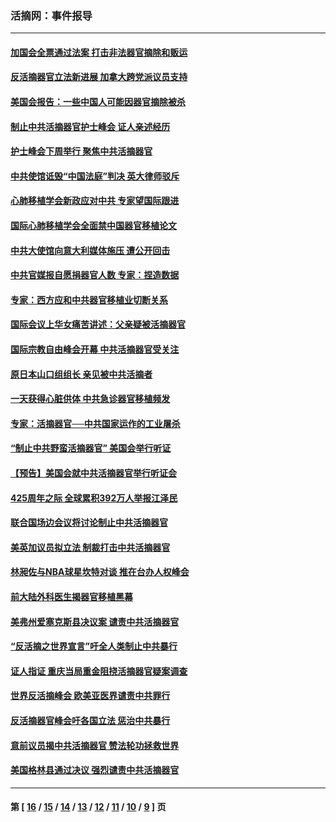 ### 活摘网：事件报导
---
#### [加国会全票通过法案 打击非法器官摘除和贩运](../../pages/nf5877/n13884924.md?02160430) 
#### [反活摘器官立法新进展 加拿大跨党派议员支持](../../pages/nf5877/n13876061.md?02160430) 
#### [美国会报告：一些中国人可能因器官摘除被杀](../../pages/nf5877/n13867964.md?02160430) 
#### [制止中共活摘器官护士峰会 证人亲述经历](../../pages/nf5877/n13859007.md?02160430) 
#### [护士峰会下周举行 聚焦中共活摘器官](../../pages/nf5877/n13855418.md?02160430) 
#### [中共使馆诋毁“中国法庭”判决 英大律师驳斥](../../pages/nf5877/n13833945.md?02160430) 
#### [心肺移植学会新政应对中共 专家望国际跟进](../../pages/nf5877/n13829043.md?02160430) 
#### [国际心肺移植学会全面禁中国器官移植论文](../../pages/nf5877/n13827785.md?02160430) 
#### [中共大使馆向意大利媒体施压 遭公开回击](../../pages/nf5877/n13826038.md?02160430) 
#### [中共官媒报自愿捐器官人数 专家：捏造数据](../../pages/nf5877/n13814130.md?02160430) 
#### [专家：西方应和中共器官移植业切断关系](../../pages/nf5877/n13772828.md?02160430) 
#### [国际会议上华女痛苦讲述：父亲疑被活摘器官](../../pages/nf5877/n13771583.md?02160430) 
#### [国际宗教自由峰会开幕 中共活摘器官受关注](../../pages/nf5877/n13769995.md?02160430) 
#### [原日本山口组组长 亲见被中共活摘者](../../pages/nf5877/n13767360.md?02160430) 
#### [一天获得心脏供体 中共急诊器官移植频发](../../pages/nf5877/n13764689.md?02160430) 
#### [专家：活摘器官──中共国家运作的工业屠杀](../../pages/nf5877/n13761178.md?02160430) 
#### [“制止中共野蛮活摘器官” 美国会举行听证](../../pages/nf5877/n13735831.md?02160430) 
#### [【预告】美国会就中共活摘器官举行听证会](../../pages/nf5877/n13732843.md?02160430) 
#### [425周年之际 全球累积392万人举报江泽民](../../pages/nf5877/n13719232.md?02160430) 
#### [联合国场边会议将讨论制止中共活摘器官](../../pages/nf5877/n13656361.md?02160430) 
#### [美英加议员拟立法 制裁打击中共活摘器官](../../pages/nf5877/n13430251.md?02160430) 
#### [林昶佐与NBA球星坎特对谈 推在台办人权峰会](../../pages/nf5877/n13414467.md?02160430) 
#### [前大陆外科医生揭器官移植黑幕](../../pages/nf5877/n13401416.md?02160430) 
#### [美弗州爱塞克斯县决议案 谴责中共活摘器官](../../pages/nf5877/n13320919.md?02160430) 
#### [“反活摘之世界宣言”吁全人类制止中共暴行](../../pages/nf5877/n13259730.md?02160430) 
#### [证人指证 重庆当局重金阻挠活摘器官疑案调查](../../pages/nf5877/n13259127.md?02160430) 
#### [世界反活摘峰会 欧美亚医界谴责中共罪行](../../pages/nf5877/n13253550.md?02160430) 
#### [反活摘器官峰会吁各国立法 惩治中共暴行](../../pages/nf5877/n13245052.md?02160430) 
#### [意前议员揭中共活摘器官 赞法轮功拯救世界](../../pages/nf5877/n13203445.md?02160430) 
#### [美国格林县通过决议 强烈谴责中共活摘器官](../../pages/nf5877/n13119367.md?02160430) 

---
#### 第 [ [16](./16.md?02160430) / [15](./15.md?02160430) / [14](./14.md?02160430) / [13](./13.md?02160430) / [12](./12.md?02160430) / [11](./11.md?02160430) / [10](./10.md?02160430) / [9](./9.md?02160430) ] 页
